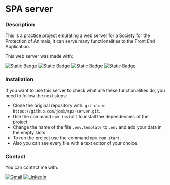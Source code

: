# SPA server

### Description

This is a practice project emulating a web server for a Society for the Protection of Animals, it can serve many functionalities to the Front End Application.

This web server was made with:

![Static Badge](https://img.shields.io/badge/JavaScript-blue?logo=JavaScript)
![Static Badge](https://img.shields.io/badge/NestJS-red?logo=NestJS)
![Static Badge](https://img.shields.io/badge/TypeScript-white?logo=TypeScript)
![Static Badge](https://img.shields.io/badge/PostgreSQL-white?logo=PostgreSQL)

### Installation

If you want to use this server to check what are these functionalities do, you need to follow the next steps:

- Clone the original repository with:
  ```git clone https://github.com/jom3/spa-server.git```.
- Use the command ```npm install``` to install the dependencies of the project.
- Change the name of the file ```.env.template``` to ```.env``` and add your data in the empty slots
- To run the project use the command ```npm run start```.
- Also you can see every file with a text editor of your choice.

### Contact
You can contact me with:

[![Gmail](https://img.shields.io/badge/Gmail%20-red?logo=gmail)](mailto:joamsmg@gmail.com)
[![LinkedIn](https://img.shields.io/badge/LinkedIn-blue?logo=linkedin)](https://www.linkedin.com/in/joams-mogro-gomez-442691103/)

